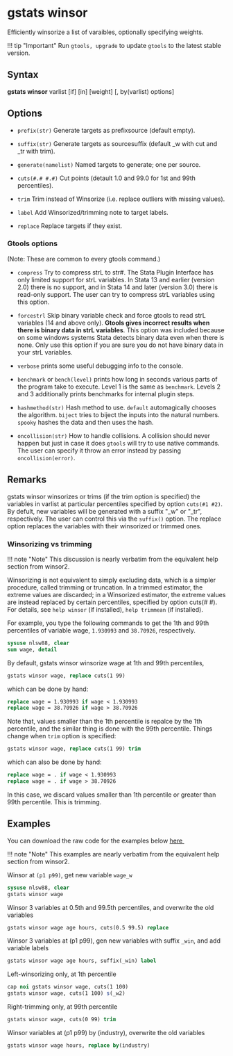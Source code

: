 gstats winsor
=============

Efficiently winsorize a list of varaibles, optionally specifying
weights.

!!! tip "Important"
    Run `gtools, upgrade` to update `gtools` to the latest stable version.

Syntax
------

<p><span class="codespan"><b>gstats winsor</b> varlist [if] [in] [weight] [, by(varlist) options] </span></p>
 
Options
-------

- `prefix(str)`         Generate targets as prefixsource (default empty).

- `suffix(str)`         Generate targets as sourcesuffix (default _w with cut and _tr with trim).

- `generate(namelist)`  Named targets to generate; one per source.

- `cuts(#.# #.#)`       Cut points (detault 1.0 and 99.0 for 1st and 99th percentiles).

- `trim`                Trim instead of Winsorize (i.e. replace outliers with missing values).

- `label`               Add Winsorized/trimming note to target labels.

- `replace`             Replace targets if they exist.

### Gtools options

(Note: These are common to every gtools command.)

- `compress` Try to compress strL to str#. The Stata Plugin Interface has
            only limited support for strL variables. In Stata 13 and
            earlier (version 2.0) there is no support, and in Stata 14
            and later (version 3.0) there is read-only support. The user
            can try to compress strL variables using this option.

- `forcestrl` Skip binary variable check and force gtools to read strL variables
            (14 and above only). __Gtools gives incorrect results when there is
            binary data in strL variables__. This option was included because on
            some windows systems Stata detects binary data even when there is none.
            Only use this option if you are sure you do not have binary data in your
            strL variables.

- `verbose` prints some useful debugging info to the console.

- `benchmark` or `bench(level)` prints how long in seconds various parts of the
            program take to execute. Level 1 is the same as `benchmark`. Levels
            2 and 3 additionally prints benchmarks for internal plugin steps.

- `hashmethod(str)` Hash method to use. `default` automagically chooses the
            algorithm. `biject` tries to biject the inputs into the
            natural numbers. `spooky` hashes the data and then uses the
            hash.

- `oncollision(str)` How to handle collisions. A collision should never happen
            but just in case it does `gtools` will try to use native
            commands. The user can specify it throw an error instead by
            passing `oncollision(error)`.

Remarks
-------

gstats winsor winsorizes or trims (if the trim option is specified)
the variables in varlist at particular percentiles specified by option
`cuts(#1 #2)`. By defult, new variables will be generated with a
suffix "_w" or "_tr", respectively. The user can control this via the
`suffix()` option.  The replace option replaces the variables with their
winsorized or trimmed ones.

### Winsorizing vs trimming

!!! note "Note"
    This discussion is nearly verbatim from the equivalent help section from winsor2.

Winsorizing is not equivalent to simply excluding data, which is
a simpler procedure, called trimming or truncation.  In a trimmed
estimator, the extreme values are discarded; in a Winsorized estimator,
the extreme values are instead replaced by certain percentiles,
specified by option cuts(# #). For details, see `help winsor` (if
installed), `help trimmean` (if installed).

For example, you type the following commands to get the 1th and 99th
percentiles of variable wage, `1.930993` and `38.70926`, respectively.

```stata
sysuse nlsw88, clear
sum wage, detail
```

By default, gstats winsor winsorize wage at 1th and 99th percentiles,

```stata
gstats winsor wage, replace cuts(1 99)
```

which can be done by hand:

```stata
replace wage = 1.930993 if wage < 1.930993
replace wage = 38.70926 if wage > 38.70926
```

Note that, values smaller than the 1th percentile is repalce by the 1th
percentile, and the similar thing is done with the 99th percentile.
Things change when `trim` option is specified:

```stata
gstats winsor wage, replace cuts(1 99) trim
```

which can also be done by hand:

```stata
replace wage = . if wage < 1.930993
replace wage = . if wage > 38.70926
```

In this case, we discard values smaller than 1th percentile or greater
than 99th percentile.  This is trimming.

Examples
--------

You can download the raw code for the examples below
[here  <img src="https://upload.wikimedia.org/wikipedia/commons/6/64/Icon_External_Link.png" width="13px"/>](https://raw.githubusercontent.com/mcaceresb/stata-gtools/master/docs/examples/gstats_winsor.do)

!!! note "Note"
    This examples are nearly verbatim from the equivalent help section from winsor2.

Winsor at `(p1 p99)`, get new variable `wage_w`

```stata
sysuse nlsw88, clear
gstats winsor wage
```

Winsor 3 variables at 0.5th and 99.5th percentiles, and overwrite the
old variables

```stata
gstats winsor wage age hours, cuts(0.5 99.5) replace
```

Winsor 3 variables at (p1 p99), gen new variables with suffix `_win`,
and add variable labels

```stata
gstats winsor wage age hours, suffix(_win) label
```

Left-winsorizing only, at 1th percentile

```stata
cap noi gstats winsor wage, cuts(1 100)
gstats winsor wage, cuts(1 100) s(_w2)
```

Right-trimming only, at 99th percentile

```stata
gstats winsor wage, cuts(0 99) trim
```

Winsor variables at (p1 p99) by (industry), overwrite the old variables

```stata
gstats winsor wage hours, replace by(industry)
```
